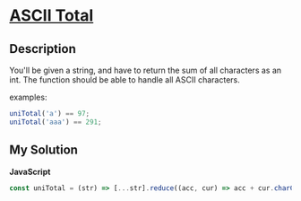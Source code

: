 # [ASCII Total](https://www.codewars.com/kata/572b6b2772a38bc1e700007a)

## Description

You'll be given a string, and have to return the sum of all characters as an int. The function should be able to handle all ASCII characters.

examples:

```js
uniTotal('a') == 97;
uniTotal('aaa') == 291;
```

## My Solution

**JavaScript**

```js
const uniTotal = (str) => [...str].reduce((acc, cur) => acc + cur.charCodeAt(0), 0);
```
